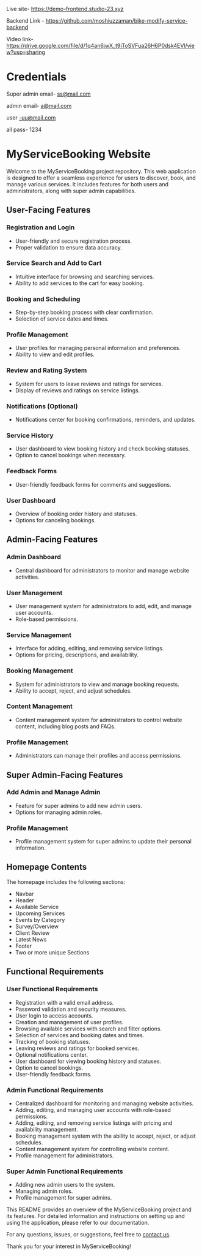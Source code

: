 Live site- https://demo-frontend.studio-23.xyz

Backend Link - https://github.com/moshiuzzaman/bike-modify-service-backend

Video link-https://drive.google.com/file/d/1q4an6jwX_t9jToSVFua26H6P0dsk4EVl/view?usp=sharing


# Credentials

Super admin email- ss@mail.com

admin email- a@mail.com

user -uu@mail.com

all pass- 1234

# MyServiceBooking Website

Welcome to the MyServiceBooking project repository. This web application is designed to offer a seamless experience for users to discover, book, and manage various services. It includes features for both users and administrators, along with super admin capabilities.

## User-Facing Features

### Registration and Login

-   User-friendly and secure registration process.
-   Proper validation to ensure data accuracy.

### Service Search and Add to Cart

-   Intuitive interface for browsing and searching services.
-   Ability to add services to the cart for easy booking.

### Booking and Scheduling

-   Step-by-step booking process with clear confirmation.
-   Selection of service dates and times.

### Profile Management

-   User profiles for managing personal information and preferences.
-   Ability to view and edit profiles.

### Review and Rating System

-   System for users to leave reviews and ratings for services.
-   Display of reviews and ratings on service listings.

### Notifications (Optional)

-   Notifications center for booking confirmations, reminders, and updates.

### Service History

-   User dashboard to view booking history and check booking statuses.
-   Option to cancel bookings when necessary.

### Feedback Forms

-   User-friendly feedback forms for comments and suggestions.

### User Dashboard

-   Overview of booking order history and statuses.
-   Options for canceling bookings.

## Admin-Facing Features

### Admin Dashboard

-   Central dashboard for administrators to monitor and manage website activities.

### User Management

-   User management system for administrators to add, edit, and manage user accounts.
-   Role-based permissions.

### Service Management

-   Interface for adding, editing, and removing service listings.
-   Options for pricing, descriptions, and availability.

### Booking Management

-   System for administrators to view and manage booking requests.
-   Ability to accept, reject, and adjust schedules.

### Content Management

-   Content management system for administrators to control website content, including blog posts and FAQs.

### Profile Management

-   Administrators can manage their profiles and access permissions.

## Super Admin-Facing Features

### Add Admin and Manage Admin

-   Feature for super admins to add new admin users.
-   Options for managing admin roles.

### Profile Management

-   Profile management system for super admins to update their personal information.

## Homepage Contents

The homepage includes the following sections:

-   Navbar
-   Header
-   Available Service
-   Upcoming Services
-   Events by Category
-   Survey/Overview
-   Client Review
-   Latest News
-   Footer
-   Two or more unique Sections

## Functional Requirements

### User Functional Requirements

-   Registration with a valid email address.
-   Password validation and security measures.
-   User login to access accounts.
-   Creation and management of user profiles.
-   Browsing available services with search and filter options.
-   Selection of services and booking dates and times.
-   Tracking of booking statuses.
-   Leaving reviews and ratings for booked services.
-   Optional notifications center.
-   User dashboard for viewing booking history and statuses.
-   Option to cancel bookings.
-   User-friendly feedback forms.

### Admin Functional Requirements

-   Centralized dashboard for monitoring and managing website activities.
-   Adding, editing, and managing user accounts with role-based permissions.
-   Adding, editing, and removing service listings with pricing and availability management.
-   Booking management system with the ability to accept, reject, or adjust schedules.
-   Content management system for controlling website content.
-   Profile management for administrators.

### Super Admin Functional Requirements

-   Adding new admin users to the system.
-   Managing admin roles.
-   Profile management for super admins.

This README provides an overview of the MyServiceBooking project and its features. For detailed information and instructions on setting up and using the application, please refer to our documentation.

For any questions, issues, or suggestions, feel free to [contact us](mailto:contact@example.com).

Thank you for your interest in MyServiceBooking!
